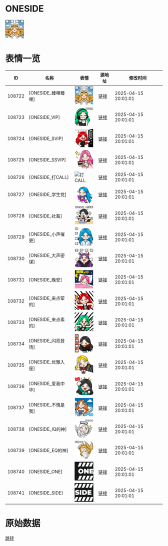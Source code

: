# ONESIDE

<img src="./cover.png" height="60" alt="cover" />

# 表情一览

|ID|名称|表情|源地址|修改时间|
|----|----|----|----|----|
|108722|[ONESIDE_臻哩臻哩]|<img src="./pic/108722_%5BONESIDE_臻哩臻哩%5D.png" height="60" alt="臻哩臻哩"/>|[链接](https://i0.hdslb.com/bfs/garb/51abd4660a9fa00d174d247e83a74bb9498ff675.png)|2025-04-15 20:01:01|
|108723|[ONESIDE_VIP]|<img src="./pic/108723_%5BONESIDE_VIP%5D.png" height="60" alt="VIP"/>|[链接](https://i0.hdslb.com/bfs/garb/c04ead782a33c5b06b88128cc84c07ec2fd2ac7f.png)|2025-04-15 20:01:01|
|108724|[ONESIDE_SVIP]|<img src="./pic/108724_%5BONESIDE_SVIP%5D.png" height="60" alt="SVIP"/>|[链接](https://i0.hdslb.com/bfs/garb/a52a1989e87d7fa92808db5cf3429716c47f554b.png)|2025-04-15 20:01:01|
|108725|[ONESIDE_SSVIP]|<img src="./pic/108725_%5BONESIDE_SSVIP%5D.png" height="60" alt="SSVIP"/>|[链接](https://i0.hdslb.com/bfs/garb/59af47839d435eac2b9d63efbc77b3c4e77d662f.png)|2025-04-15 20:01:01|
|108726|[ONESIDE_打CALL]|<img src="./pic/108726_%5BONESIDE_打CALL%5D.png" height="60" alt="打CALL"/>|[链接](https://i0.hdslb.com/bfs/garb/92a5cb73a33270d3f80fe71808dcf596ea120509.png)|2025-04-15 20:01:01|
|108727|[ONESIDE_学生党]|<img src="./pic/108727_%5BONESIDE_学生党%5D.png" height="60" alt="学生党"/>|[链接](https://i0.hdslb.com/bfs/garb/03b0e03632b449dbd7ac38c06d3049bf9b6917c0.png)|2025-04-15 20:01:01|
|108728|[ONESIDE_社畜]|<img src="./pic/108728_%5BONESIDE_社畜%5D.png" height="60" alt="社畜"/>|[链接](https://i0.hdslb.com/bfs/garb/c6c1fcfe0bc211e27550f70790833d7addaa8831.png)|2025-04-15 20:01:01|
|108729|[ONESIDE_小声催更]|<img src="./pic/108729_%5BONESIDE_小声催更%5D.png" height="60" alt="小声催更"/>|[链接](https://i0.hdslb.com/bfs/garb/b3643751ed30b6accee97756e8f884d327b5522d.png)|2025-04-15 20:01:01|
|108730|[ONESIDE_大声密谋]|<img src="./pic/108730_%5BONESIDE_大声密谋%5D.png" height="60" alt="大声密谋"/>|[链接](https://i0.hdslb.com/bfs/garb/79ebf2e2bd5ac8f4e6454168c9ec130ed886187c.png)|2025-04-15 20:01:01|
|108731|[ONESIDE_晚安]|<img src="./pic/108731_%5BONESIDE_晚安%5D.png" height="60" alt="晚安"/>|[链接](https://i0.hdslb.com/bfs/garb/23d483055335c789f10d19f661684bd18082720b.png)|2025-04-15 20:01:01|
|108732|[ONESIDE_来点荤的]|<img src="./pic/108732_%5BONESIDE_来点荤的%5D.png" height="60" alt="来点荤的"/>|[链接](https://i0.hdslb.com/bfs/garb/98cd5875ebc141791c05d07aaddb889d401ae70c.png)|2025-04-15 20:01:01|
|108733|[ONESIDE_来点素的]|<img src="./pic/108733_%5BONESIDE_来点素的%5D.png" height="60" alt="来点素的"/>|[链接](https://i0.hdslb.com/bfs/garb/4d2021536a96a13dd2a3217868d74beacd8076c1.png)|2025-04-15 20:01:01|
|108734|[ONESIDE_闪亮登场]|<img src="./pic/108734_%5BONESIDE_闪亮登场%5D.png" height="60" alt="闪亮登场"/>|[链接](https://i0.hdslb.com/bfs/garb/49f9f8a59b8ab25d174e240fcbd1b903abd4c377.png)|2025-04-15 20:01:01|
|108735|[ONESIDE_优雅入座]|<img src="./pic/108735_%5BONESIDE_优雅入座%5D.png" height="60" alt="优雅入座"/>|[链接](https://i0.hdslb.com/bfs/garb/b9447efccf574921253724eb1e7ba5e4746d724e.png)|2025-04-15 20:01:01|
|108736|[ONESIDE_爱我中华]|<img src="./pic/108736_%5BONESIDE_爱我中华%5D.png" height="60" alt="爱我中华"/>|[链接](https://i0.hdslb.com/bfs/garb/db3215c68c2f00deb55c63b4e7dcbc073fc58cf1.png)|2025-04-15 20:01:01|
|108737|[ONESIDE_不愧是我]|<img src="./pic/108737_%5BONESIDE_不愧是我%5D.png" height="60" alt="不愧是我"/>|[链接](https://i0.hdslb.com/bfs/garb/1690a7199d93f87a983380275e0b78ff2a994972.png)|2025-04-15 20:01:01|
|108738|[ONESIDE_IQ的神]|<img src="./pic/108738_%5BONESIDE_IQ的神%5D.png" height="60" alt="IQ的神"/>|[链接](https://i0.hdslb.com/bfs/garb/f620a429f0d3ddcbc2f3962c818e9ebcb46c0b48.png)|2025-04-15 20:01:01|
|108739|[ONESIDE_EQ的神]|<img src="./pic/108739_%5BONESIDE_EQ的神%5D.png" height="60" alt="EQ的神"/>|[链接](https://i0.hdslb.com/bfs/garb/13eda98496488f58f981662b29fbbb9300330b38.png)|2025-04-15 20:01:01|
|108740|[ONESIDE_ONE]|<img src="./pic/108740_%5BONESIDE_ONE%5D.png" height="60" alt="ONE"/>|[链接](https://i0.hdslb.com/bfs/garb/dda95bfd6d281823bd5dae8564fdacc50b630335.png)|2025-04-15 20:01:01|
|108741|[ONESIDE_SIDE]|<img src="./pic/108741_%5BONESIDE_SIDE%5D.png" height="60" alt="SIDE"/>|[链接](https://i0.hdslb.com/bfs/garb/21b03096b9c73d2eff1b0cb6eb7efc519370821e.png)|2025-04-15 20:01:01|

# 原始数据

[跳转](./raw.json)

